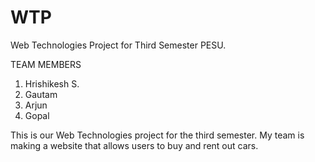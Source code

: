 # WTP
Web Technologies Project for Third Semester PESU.

TEAM MEMBERS
1. Hrishikesh S.     
2. Gautam
3. Arjun    
4. Gopal

This is our Web Technologies project for the third semester.
My team is making a website that allows users to buy and rent out cars.
